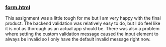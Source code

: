 ### [form.html](https://github.ncsu.edu/engr-csc342/csc342-2024Spring-jacarras/blob/main/Homework3/templates/form.html)

This assignment was a little tough for me but I am very happy with the final product. The backend validation was relatively easy to do, but
I do feel like it is not as thorough as an actual app should be. There was also a problem where setting the custom validation message
caused the input element to always be invalid so I only have the default invalid message right now.
